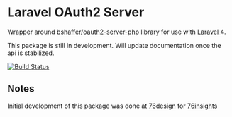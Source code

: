# Laravel OAuth2 Server

Wrapper around [bshaffer/oauth2-server-php](https://github.com/bshaffer/oauth2-server-php) library for use with [Laravel 4](http://laravel.com/).

This package is still in development. Will update documentation once the api is stabilized.

[![Build Status](https://travis-ci.org/tappleby/laravel-oauth2-server.png?branch=master)](https://travis-ci.org/tappleby/laravel-oauth2-server)

## Notes 

Initial development of this package was done at [76design](http://76design.com) for [76insights](http://76insights.com)